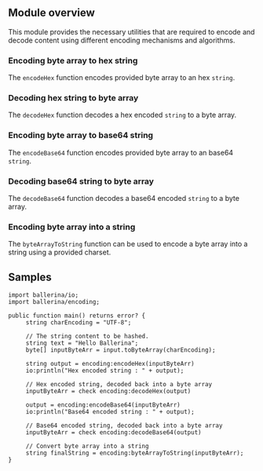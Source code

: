 ## Module overview

This module provides the necessary utilities that are required to encode and decode content using different encoding mechanisms and algorithms.

### Encoding byte array to hex string

The `encodeHex` function encodes provided byte array to an hex `string`.

### Decoding hex string to byte array

The `decodeHex` function decodes a hex encoded `string` to a byte array.

### Encoding byte array to base64 string

The `encodeBase64` function encodes provided byte array to an base64 `string`.

### Decoding base64 string to byte array

The `decodeBase64` function decodes a base64 encoded `string` to a byte array.

### Encoding byte array into a string

The `byteArrayToString` function can be used to encode a byte array into a string using a provided charset.

## Samples

```ballerina
import ballerina/io;
import ballerina/encoding;

public function main() returns error? {
     string charEncoding = "UTF-8";

     // The string content to be hashed.
     string text = "Hello Ballerina";
     byte[] inputByteArr = input.toByteArray(charEncoding);

     string output = encoding:encodeHex(inputByteArr)
     io:println("Hex encoded string : " + output);

     // Hex encoded string, decoded back into a byte array
     inputByteArr = check encoding:decodeHex(output)

     output = encoding:encodeBase64(inputByteArr)
     io:println("Base64 encoded string : " + output);

     // Base64 encoded string, decoded back into a byte array
     inputByteArr = check encoding:decodeBase64(output)

     // Convert byte array into a string
     string finalString = encoding:byteArrayToString(inputByteArr);
}
```
